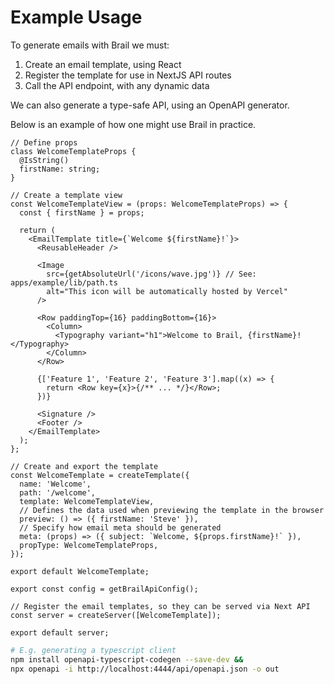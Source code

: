 # Example Usage

To generate emails with Brail we must:

1. Create an email template, using React
2. Register the template for use in NextJS API routes
3. Call the API endpoint, with any dynamic data

We can also generate a type-safe API, using an OpenAPI generator.

Below is an example of how one might use Brail in practice.

```tsx title="welcome/index.template.tsx"
// Define props
class WelcomeTemplateProps {
  @IsString()
  firstName: string;
}

// Create a template view
const WelcomeTemplateView = (props: WelcomeTemplateProps) => {
  const { firstName } = props;

  return (
    <EmailTemplate title={`Welcome ${firstName}!`}>
      <ReusableHeader />

      <Image
        src={getAbsoluteUrl('/icons/wave.jpg')} // See: apps/example/lib/path.ts
        alt="This icon will be automatically hosted by Vercel"
      />

      <Row paddingTop={16} paddingBottom={16}>
        <Column>
          <Typography variant="h1">Welcome to Brail, {firstName}!</Typography>
        </Column>
      </Row>

      {['Feature 1', 'Feature 2', 'Feature 3'].map((x) => {
        return <Row key={x}>{/** ... */}</Row>;
      })}

      <Signature />
      <Footer />
    </EmailTemplate>
  );
};

// Create and export the template
const WelcomeTemplate = createTemplate({
  name: 'Welcome',
  path: '/welcome',
  template: WelcomeTemplateView,
  // Defines the data used when previewing the template in the browser
  preview: () => ({ firstName: 'Steve' }),
  // Specify how email meta should be generated
  meta: (props) => ({ subject: `Welcome, ${props.firstName}!` }),
  propType: WelcomeTemplateProps,
});

export default WelcomeTemplate;
```

```tsx title="api/[...path].tsx"
export const config = getBrailApiConfig();

// Register the email templates, so they can be served via Next API
const server = createServer([WelcomeTemplate]);

export default server;
```

```sh
# E.g. generating a typescript client
npm install openapi-typescript-codegen --save-dev &&
npx openapi -i http://localhost:4444/api/openapi.json -o out
```
